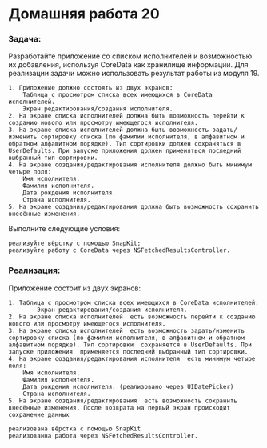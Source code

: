 # Домашняя работа 20

### Задача: 
Разработайте приложение со списком исполнителей и возможностью их добавления, используя CoreData как хранилище информации. Для реализации задачи можно использовать результат работы из модуля 19.



    1. Приложение должно состоять из двух экранов:
        Таблица с просмотром списка всех имеющихся в CoreData исполнителей.
        Экран редактирования/создания исполнителя.
    2. На экране списка исполнителей должна быть возможность перейти к созданию нового или просмотру имеющегося исполнителя.
    3. На экране списка исполнителей должна быть возможность задать/изменить сортировку списка (по фамилии исполнителя, в алфавитном и обратном алфавитном порядке). Тип сортировки должен сохраняться в UserDefaults. При запуске приложения должен применяться последний выбранный тип сортировки.
    4. На экране создания/редактирования исполнителя должно быть минимум четыре поля:
        Имя исполнителя.
        Фамилия исполнителя.
        Дата рождения исполнителя.
        Страна исполнителя.
    5. На экране создания/редактирования должна быть возможность сохранить внесённые изменения.


Выполните следующие условия:
     
    реализуйте вёрстку с помощью SnapKit;
    реализуйте работу с CoreData через NSFetchedResultsController.

### Реализация:

Приложение  состоит из двух экранов:

    1. Таблица с просмотром списка всех имеющихся в CoreData исполнителей.
            Экран редактирования/создания исполнителя.
    2. На экране списка исполнителей  есть возможность перейти к созданию нового или просмотру имеющегося исполнителя.
    3. На экране списка исполнителей  есть возможность задать/изменить сортировку списка (по фамилии исполнителя, в алфавитном и обратном алфавитном порядке). Тип сортировки  сохраняется в UserDefaults. При запуске приложения  применяется последний выбранный тип сортировки.
    4. На экране создания/редактирования исполнителя  есть минимум четыре поля:
        Имя исполнителя.
        Фамилия исполнителя.
        Дата рождения исполнителя. (реализовано через UIDatePicker)
        Страна исполнителя.
    5. На экране создания/редактирования  есть возможность сохранить внесённые изменения. После возврата на первый экран происходит сохранение данных

    реализована вёрстка с помощью SnapKit
    реализованна работа через NSFetchedResultsController.
